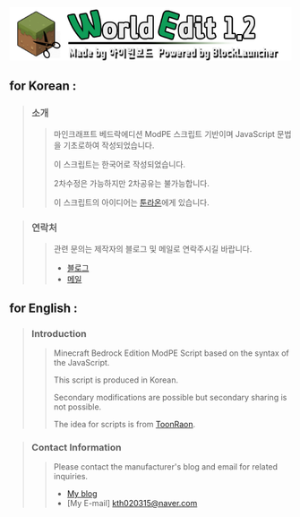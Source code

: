 ![WorldEdit](https://raw.githubusercontent.com/taehoon02/ModPE_WorldEdit/master/res/images/gui/title_1.2.png)

## for Korean :
> ### 소개
>> 마인크래프트 베드락에디션 ModPE 스크립트 기반이며 JavaScript 문법을 기초로하여 작성되었습니다.
>>
>> 이 스크립트는 한국어로 작성되었습니다.
>>
>> 2차수정은 가능하지만 2차공유는 불가능합니다.
>>
>> 이 스크립트의 아이디어는 [툰라온](https://github.com/ToonRaon)에게 있습니다.

> ### 연락처
>> 관련 문의는 제작자의 블로그 및 메일로 연락주시길 바랍니다.
>>
>> * [블로그](https://cookdeveloper.tistory.com)
>> * [메일](taevel02@gmail.com)

## for English :
> ### Introduction
>> Minecraft Bedrock Edition ModPE Script based on the syntax of the JavaScript.
>>
>> This script is produced in Korean.
>>
>> Secondary modifications are possible but secondary sharing is not possible.
>>
>> The idea for scripts is from [ToonRaon](https://github.com/ToonRaon).

> ### Contact Information
>> Please contact the manufacturer's blog and email for related inquiries.
>>
>> * [My blog](https://blog.naver.com/kth020315)
>> * [My E-mail] kth020315@naver.com
